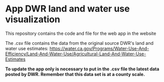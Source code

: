 # App DWR land and water use visualization

This repository contains the code and file for the web app in the website 

The .csv file contains the data from the original source DWR's land and water use estimates: https://water.ca.gov/Programs/Water-Use-And-Efficiency/Land-And-Water-Use/Agricultural-Land-And-Water-Use-Estimates

**To update the app only is necessary to put in the .csv file the latest data posted by DWR. Remember that this data set is at a county scale.**
